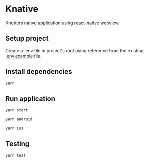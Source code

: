 # Knative

Knotters native application using react-native webview.

## Setup project

Create a .env file in project's root using reference from the existing [.env.example](.env.example) file.

## Install dependencies

```bash
yarn
```

## Run application

```bash
yarn start
```

```bash
yarn android
```

```bash
yarn ios
```

## Testing

```bash
yarn test
```
